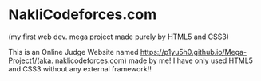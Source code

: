 # NakliCodeforces.com 
(my first web dev. mega project made purely by HTML5 and CSS3)

This is an Online Judge Website named https://p1yu5h0.github.io/Mega-Project1/(aka. naklicodeforces.com) made by me!
I have only used HTML5 and CSS3 without any external framework!!
